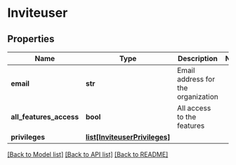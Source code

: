# Inviteuser

## Properties
Name | Type | Description | Notes
------------ | ------------- | ------------- | -------------
**email** | **str** | Email address for the organization | 
**all_features_access** | **bool** | All access to the features | 
**privileges** | [**list[InviteuserPrivileges]**](InviteuserPrivileges.md) |  | 

[[Back to Model list]](../README.md#documentation-for-models) [[Back to API list]](../README.md#documentation-for-api-endpoints) [[Back to README]](../README.md)



